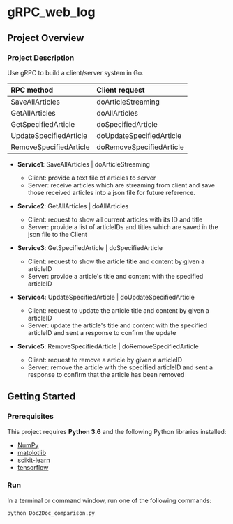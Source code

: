 # gRPC_web_log

## Project Overview
### Project Description

Use gRPC to build a client/server system in Go.

  | RPC method  | Client request |
  | :---  | :---  |
  | SaveAllArticles  | doArticleStreaming  |
  | GetAllArticles | doAllArticles  |
  | GetSpecifiedArticle | doSpecifiedArticle |
  | UpdateSpecifiedArticle| doUpdateSpecifiedArticle  |
  | RemoveSpecifiedArticle | doRemoveSpecifiedArticle |
  
  + __Service1__: SaveAllArticles | doArticleStreaming 
  
    - Client: provide a text file of articles to server
    - Server: receive articles which are streaming from client and save those received articles into a json file for future reference.    
   
  
  + __Service2__:  GetAllArticles | doAllArticles
  
    - Client: request to show all current articles with its ID and title
    - Server: provide a list of articleIDs and titles which are saved in the json file to the Client
    
  + __Service3__: GetSpecifiedArticle | doSpecifiedArticle
  
    - Client: request to show the article title and content by given a articleID
    - Server: provide a article's title and content with the specified articleID
    
  + __Service4__: UpdateSpecifiedArticle | doUpdateSpecifiedArticle
  
    - Client: request to update the article title and content by given a articleID
    - Server: update the article's title and content with the specified articleID and sent a response to confirm the update 
  
  + __Service5__: RemoveSpecifiedArticle | doRemoveSpecifiedArticle
  
    - Client: request to remove a article by given a articleID
    - Server: remove the article with the specified articleID and sent a response to confirm that the article has been removed 
    
    

## Getting Started
### Prerequisites

This project requires **Python 3.6** and the following Python libraries installed:

- [NumPy](http://www.numpy.org/)
- [matplotlib](http://matplotlib.org/)
- [scikit-learn](http://scikit-learn.org/stable/)
- [tensorflow](https://www.tensorflow.org/install/pip)


### Run

In a terminal or command window, run one of the following commands:

```bash
python Doc2Doc_comparison.py
```  

